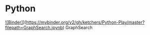 # Python
[![Binder]](https://mybinder.org/badge_logo.svg)](https://mybinder.org/v2/gh/ketchers/Python-Play/master?filepath=GraphSearch.ipynb) GraphSearch
